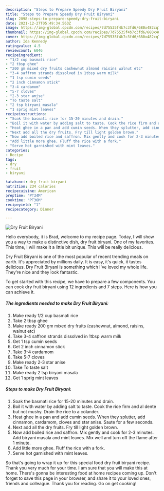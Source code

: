 ```yaml
---
description: "Steps to Prepare Speedy Dry Fruit Biryani"
title: "Steps to Prepare Speedy Dry Fruit Biryani"
slug: 2098-steps-to-prepare-speedy-dry-fruit-biryani
date: 2021-12-27T05:49:34.563Z
image: https://img-global.cpcdn.com/recipes/7d75535f4b7c3fd6/680x482cq70/dry-fruit-biryani-recipe-main-photo.jpg
thumbnail: https://img-global.cpcdn.com/recipes/7d75535f4b7c3fd6/680x482cq70/dry-fruit-biryani-recipe-main-photo.jpg
cover: https://img-global.cpcdn.com/recipes/7d75535f4b7c3fd6/680x482cq70/dry-fruit-biryani-recipe-main-photo.jpg
author: Ida Kennedy
ratingvalue: 4.5
reviewcount: 6046
recipeingredient:
- "1/2 cup basmati rice"
- "2 tbsp ghee"
- "200 gm mixed dry fruits cashewnut almond raisins walnut etc"
- "3-4 saffron strands dissolved in 1tbsp warm milk"
- "1 tsp cumin seeds"
- "2 inch cinnamon stick"
- "3-4 cardamom"
- "5-7 cloves"
- "2-3 star anise"
- "To taste salt"
- "2 tsp biryani masala"
- "1 sprig mint leaves"
recipeinstructions:
- "Soak the basmati rice for 15-20 minutes and drain."
- "Boil it with water by adding salt to taste. Cook the rice firm and al dente but not mushy. Drain the rice to a colander."
- "Heat ghee in a pan and add cumin seeds. When they splutter, add cinnamon, cardamom, cloves and star anise. Saute for a few seconds."
- "Next add all the dry fruits. Fry till light golden brown."
- "Now add boiled rice and saffron. Mix gently and cook for 2-3 minutes. Add biryani masala and mint leaves. Mix well and turn off the flame after 1 minute."
- "Add little more ghee. Fluff the rice with a fork."
- "Serve hot garnished with mint leaves."
categories:
- Recipe
tags:
- dry
- fruit
- biryani

katakunci: dry fruit biryani 
nutrition: 234 calories
recipecuisine: American
preptime: "PT34M"
cooktime: "PT36M"
recipeyield: "1"
recipecategory: Dinner

---
```



![Dry Fruit Biryani](https://img-global.cpcdn.com/recipes/7d75535f4b7c3fd6/680x482cq70/dry-fruit-biryani-recipe-main-photo.jpg)

Hello everybody, it is Brad, welcome to my recipe page. Today, I will show you a way to make a distinctive dish, dry fruit biryani. One of my favorites. This time, I will make it a little bit unique. This will be really delicious.

Dry Fruit Biryani is one of the most popular of recent trending meals on earth. It's appreciated by millions daily. It is easy, it's quick, it tastes delicious. Dry Fruit Biryani is something which I've loved my whole life. They're nice and they look fantastic.




To get started with this recipe, we have to prepare a few components. You can cook dry fruit biryani using 12 ingredients and 7 steps. Here is how you can achieve it.

<!--inarticleads1-->

##### The ingredients needed to make Dry Fruit Biryani:

1. Make ready 1/2 cup basmati rice
1. Take 2 tbsp ghee
1. Make ready 200 gm mixed dry fruits (cashewnut, almond, raisins, walnut etc)
1. Take 3-4 saffron strands dissolved in 1tbsp warm milk
1. Get 1 tsp cumin seeds
1. Get 2 inch cinnamon stick
1. Take 3-4 cardamom
1. Take 5-7 cloves
1. Make ready 2-3 star anise
1. Take To taste salt
1. Make ready 2 tsp biryani masala
1. Get 1 sprig mint leaves




<!--inarticleads2-->

##### Steps to make Dry Fruit Biryani:

1. Soak the basmati rice for 15-20 minutes and drain.
1. Boil it with water by adding salt to taste. Cook the rice firm and al dente but not mushy. Drain the rice to a colander.
1. Heat ghee in a pan and add cumin seeds. When they splutter, add cinnamon, cardamom, cloves and star anise. Saute for a few seconds.
1. Next add all the dry fruits. Fry till light golden brown.
1. Now add boiled rice and saffron. Mix gently and cook for 2-3 minutes. Add biryani masala and mint leaves. Mix well and turn off the flame after 1 minute.
1. Add little more ghee. Fluff the rice with a fork.
1. Serve hot garnished with mint leaves.




So that's going to wrap it up for this special food dry fruit biryani recipe. Thank you very much for your time. I am sure that you will make this at home. There's gonna be interesting food at home recipes coming up. Don't forget to save this page in your browser, and share it to your loved ones, friends and colleague. Thank you for reading. Go on get cooking!

